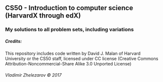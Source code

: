 ## CS50 - Introduction to computer science (HarvardX through edX)
### My solutions to all problem sets, including variations
##### Credits:
This repository includes code written by David J. Malan of Harvard University or the CS50 staff, licensed under CC license 
(Creative Commons Attribution-Noncommercial-Share Alike 3.0 Unported License)
###### Vladimir Zhelezarov © 2017